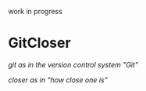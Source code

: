 work in progress

# GitCloser

_git as in the version control system "Git"_

_closer as in "how close one is"_
